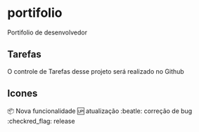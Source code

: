 # portifolio
Portifolio de desenvolvedor

## Tarefas
O controle de Tarefas desse projeto será realizado no Github

## Icones

:package: Nova funcionalidade
:up: atualização
:beatle: correção de bug
:checkred_flag: release